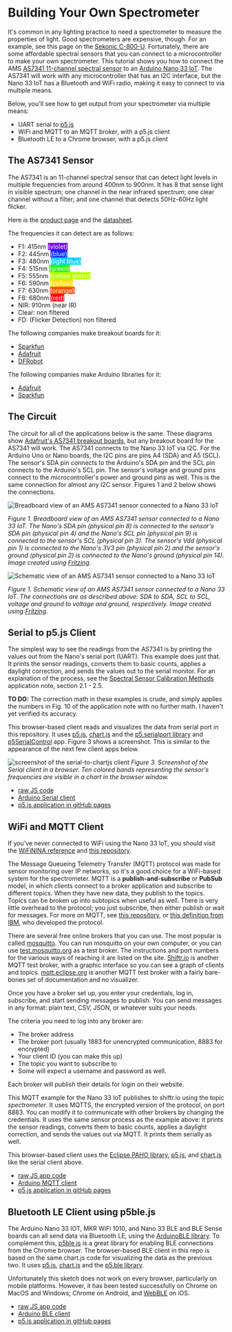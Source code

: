 # Building Your Own Spectrometer

It's common in any lighting practice to need a spectrometer to measure the properties of light. Good spectrometers are expensive, though. For an example, see this page on the [Sekonic C-800-U](../light-rendering-indices.md). Fortunately, there are some affordable spectral sensors that you can connect to a microcontroller to make your own spectrometer. This tutorial shows you how to connect the AMS [AS7341 11-channel spectral sensor](https://ams.com/as7341#tab/documents) to an [Arduino Nano 33 IoT](https://store-usa.arduino.cc/products/arduino-nano-33-iot). The AS7341 will work with any microcontroller that has an I2C interface, but the Nano 33 IoT has a Bluetooth and WiFi radio, making it easy to connect to via multiple means.

Below, you'll see how to get output from your spectrometer via multiple means: 
* UART serial to [p5.js](https://p5js.org)
* WiFi and MQTT to an MQTT broker, with a p5.js client
* Bluetooth LE to a Chrome browser, with a p5.js client

## The AS7341 Sensor

The AS7341 is an 11-channel spectral sensor that can detect light levels in multiple frequencies from around 400nm to 900nm. It has 8 that sense light in visible spectrum; one channel in the near infrared spectrum; one clear channel without a filter; and one channel that detects 50Hz-60Hz light flicker. 

Here is the [product page](https://ams.com/as7341) and the [datasheet](https://ams.com/documents/20143/36005/AS7341_DS000504_3-00.pdf/5eca1f59-46e2-6fc5-daf5-d71ad90c9b2b).

The frequencies it can detect are as follows:
* F1: 415nm <span style="color:white; background-color:#7600ed;">(violet)</span>
* F2: 445nm <span style="color:white; background-color:#0028ff;">(blue)</span>
* F3: 480nm <span style="color:white; background-color:#00d5ff;">(light blue)</span>
* F4: 515nm <span style="color:white; background-color:#1fff00;">(green)</span>
* F5: 555nm <span style="color:white; background-color:#b3ff00;">(yellow green)</span>
* F6: 590nm <span style="color:white; background-color:#ffdf00;">(yellow)</span>
* F7: 630nm <span style="color:white; background-color:#ff4f00;">(orange)</span>
* F8: 680nm <span style="color:white; background-color:#ff0000;">(red)</span>
* NIR: 910nm (near IR)
* Clear: non filtered
* FD: (Flicker Detection) non filtered

The following companies make breakout boards for it: 
* [Sparkfun](https://www.sparkfun.com/products/17719)
* [Adafruit](https://www.adafruit.com/product/4698)
* [DFRobot](https://www.dfrobot.com/product-2132.html)

The following companies make Arduino libraries for it:
* [Adafruit](https://github.com/adafruit/Adafruit_AS7341)
* [Sparkfun](https://github.com/sparkfun/SparkFun_AS7341X_Arduino_Library)

## The Circuit

The circuit for all of the applications below is the same. These diagrams show [Adafruit's AS7341 breakout boards](https://www.adafruit.com/product/4698), but any breakout board for the AS7341 will work. The AS7341 connects to the Nano 33 IoT via I2C. For the Arduino Uno or Nano boards, the I2C pins are pins A4 (SDA) and A5 (SCL). The sensor's SDA pin connects to the Arduino's SDA pin and the SCL pin connects to the Arduino's SCL pin. The sensor's voltage and ground pins connect to the microcontroller's power and ground pins as well. This is the same connection for almost any I2C sensor. Figures 1 and 2 below shows the connections. 

![Breadboard view of an AMS AS7341 sensor connected to a Nano 33 IoT](../img/AS7341_fritzing_bb.png)

_Figure 1. Breadboard view of an AMS AS7341 sensor connected to a Nano 33 IoT. The Nano's SDA pin (physical pin 8) is connected to the sensor's SDA pin (physical pin 4) and the Nano's SCL pin (physical pin 9) is connected to the sensor's SCL (physical pin 3). The sensor's Vdd (physical pin 1) is connected to the Nano's 3V3 pin (physical pin 2) and the sensor's ground (physical pin 2) is connected to the Nano's ground (physical pin 14). Image created using [Fritzing](https://fritzing.org)._

![Schematic view of an AMS AS7341 sensor connected to a Nano 33 IoT](../img/AS7341_fritzing_schem.png)

_Figure 1. Schematic view of an AMS AS7341 sensor connected to a Nano 33 IoT. The connections are as described above: SDA to SDA, SCL to SCL, voltage and ground to voltage and ground, respectively. Image created using [Fritzing](https://fritzing.org)._

## Serial to p5.js Client

The simplest way to see the readings from the AS7341 is by printing the values out from the Nano's serial port (UART). This example does just that. It prints the sensor readings, converts them to basic counts, applies a daylight correction, and sends the values out to the serial monitor. For an explanation of the process, see the [Spectral Sensor
Calibration Methods](https://ams.com/documents/20143/36005/AS7341_AN000633_1-00.pdf/fc552673-9800-8d60-372d-fc67cf075740)  application note, section 2.1 - 2.5. 

__TO DO:__ The correction math in these examples is crude, and simply applies the numbers in Fig. 10 of the application note with no further math. I haven't yet verified its accuracy. 

This browser-based client reads and visualizes the data from serial port in this repository. It uses [p5.js](https://p5js.org), [chart.js](https://www.chartjs.org/) and the [p5.serialport library](https://github.com/p5-serial/p5.serialport) and [p5SerialControl](https://github.com/p5-serial/p5.serialcontrol/tags) app. Figure 3 shows a screenshot. This is similar to the appearance of the next few client apps below.

![screenshot of the serial-to-chartjs client](../img/chartjs_spectrometer.png)
_Figure 3. Screenshot of the Serial client in a browser. Ten colored bands representing the sensor's frequencies are visible in a chart in the browser window._

* [raw JS code](https://github.com/tigoe/LightProjects/tree/main/spectrometers/AS7341/spectrograph_chartjs_serial/)
* [Arduino Serial client](https://github.com/tigoe/LightProjects/tree/main/spectrometers/AS7341/AS7341_Spectrometer_serial)
* [p5.js application in gitHub pages](https://tigoe.github.io/LightProjects/spectrometers/AS7341/spectrograph_chartjs_serial/index.html)

## WiFi and MQTT Client

If you've never connected to WiFi using the Nano 33 IoT, you should visit the [WiFiNINA reference](https://www.arduino.cc/en/Reference/WiFiNINA) and [this repository](https://tigoe.github.io/Wifi101_examples/). 

The Message Queueing Telemetry Transfer (MQTT) protocol was made for sensor monitoring over IP networks, so it's a good choice for a WiFi-based system for the spectrometer. MQTT is a __publish-and-subscribe__ or __PubSub__ model, in which clients connect to a broker application and subscribe to different topics. When they have new data, they publish to the topics. Topics can be broken up into subtopics when useful as well. There is very little overhead to the protocol; you just subscribe, then either publish or wait for messages. For more on MQTT, see [this repository](https://tigoe.github.io/mqtt-examples/), or [this definition from IBM](https://developer.ibm.com/technologies/messaging/articles/iot-mqtt-why-good-for-iot), who developed the protocol. 

There are several free online brokers that you can use. The most popular is called  [mosquitto](http://mosquitto.org/). You can run mosquitto on your own computer, or you can use [test.mosquitto.org](https://test.mosquitto.org/) as a test broker. The instructions and port numbers for the various ways of reaching it are listed on the site. [Shiftr.io](https://next.shiftr.io/try) is another MQTT test broker, with a graphic interface so you can see a graph of clients and topics. [mqtt.eclipse.org](https://mqtt.eclipse.org/) is another MQTT test broker with a fairly bare-bones set of documentation and no visualizer.

Once you have a broker set up, you enter your credentials, log in, subscribe, and start sending messages to publish. You can send messages in any format: plain text, CSV, JSON, or whatever suits your needs. 

The criteria you need to log into any broker are:
* The broker address
* The broker port (usually 1883 for unencrypted communication, 8883 for encrypted)
* Your client ID (you can make this up)
* The topic you want to subscribe to
* Some will expect a username and password as well.

Each broker will publish their details for login on their website. 

This MQTT example for the Nano 33 IoT publishes to shiftr.io using the topic _spectrometer_. It uses MQTTS, the encrypted version of the protocol, on port 8883. You can modify it to communicate with other brokers by changing the credentials. It uses the same sensor process as the example above: it prints the sensor readings, converts them to basic counts, applies a daylight correction, and sends the values out via MQTT. It prints them serially as well.

This browser-based client uses the [Eclipse PAHO library](https://www.eclipse.org/paho/index.php?page=clients/js/index.php), [p5.js](https://p5js.org), and [chart.js](https://www.chartjs.org/) like the serial client above. 

* [raw JS app code](https://github.com/tigoe/LightProjects/tree/main/spectrometers/AS7341/spectrograph_chartjs_mqtt/)
* [Arduino MQTT client](https://github.com/tigoe/LightProjects/tree/main/spectrometers/AS7341/AS7341_Spectrometer_MQTT)
* [p5.js application in gitHub pages](https://tigoe.github.io/LightProjects/spectrometers/AS7341/spectrograph_chartjs_mqtt/index.html)

## Bluetooth LE Client using p5ble.js

The Arduino Nano 33 IOT, MKR WiFi 1010, and Nano 33 BLE and BLE Sense boards can all send data via Bluetooth LE, using the [ArduinoBLE library](https://www.arduino.cc/en/Reference/ArduinoBLE). To complement this, [p5ble.js](https://itpnyu.github.io/p5ble-website/) is a great library for enabling BLE connections from the Chrome browser. The browser-based BLE client in this repo is based on the same chart.js code for visualizing the data as the previous two. It uses [p5.js](https://p5js.org), [chart.js](https://www.chartjs.org/) and the [p5.ble library](https://itpnyu.github.io/p5ble-website/). 

Unfortunately this sketch does not work on every browser, particularly on mobile platforms. However, it has been tested successfully on Chrome on MacOS and Windows; Chrome on Android, and [WebBLE](https://apps.apple.com/us/app/webble/id1193531073) on iOS. 

* [raw JS app code](https://github.com/tigoe/LightProjects/tree/main/spectrometers/AS7341/spectrograph_chartjs_ble)
* [Arduino BLE client](https://github.com/tigoe/LightProjects/tree/main/spectrometers/AS7341/AS7341_Spectrometer_BLE)
* [p5.js application in gitHub pages](https://tigoe.github.io/LightProjects/spectrometers/AS7341/spectrograph_chartjs_ble/index.html)